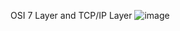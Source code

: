 OSI 7 Layer and TCP/IP Layer
![image](https://github.com/user-attachments/assets/6e583bd7-b061-49b8-8bfd-7a2765d8c7a6)
